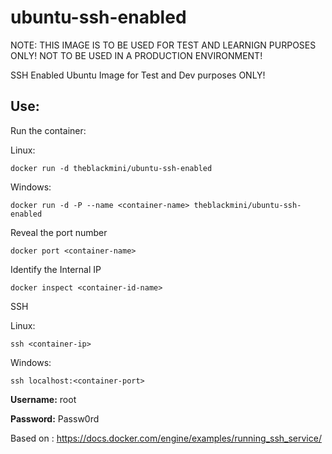 # ubuntu-ssh-enabled

NOTE: THIS IMAGE IS TO BE USED FOR TEST AND LEARNIGN PURPOSES ONLY! NOT TO BE USED IN A PRODUCTION ENVIRONMENT!

SSH Enabled Ubuntu Image for Test and Dev purposes ONLY!

## Use:

Run the container:

Linux: 

```docker run -d theblackmini/ubuntu-ssh-enabled```

Windows:

```docker run -d -P --name <container-name> theblackmini/ubuntu-ssh-enabled```

Reveal the port number

```docker port <container-name>``` 

Identify the Internal IP

```docker inspect <container-id-name>```

SSH

Linux:

```ssh <container-ip>```

Windows:

```ssh localhost:<container-port>```

**Username:** root

**Password:** Passw0rd

Based on : https://docs.docker.com/engine/examples/running_ssh_service/
